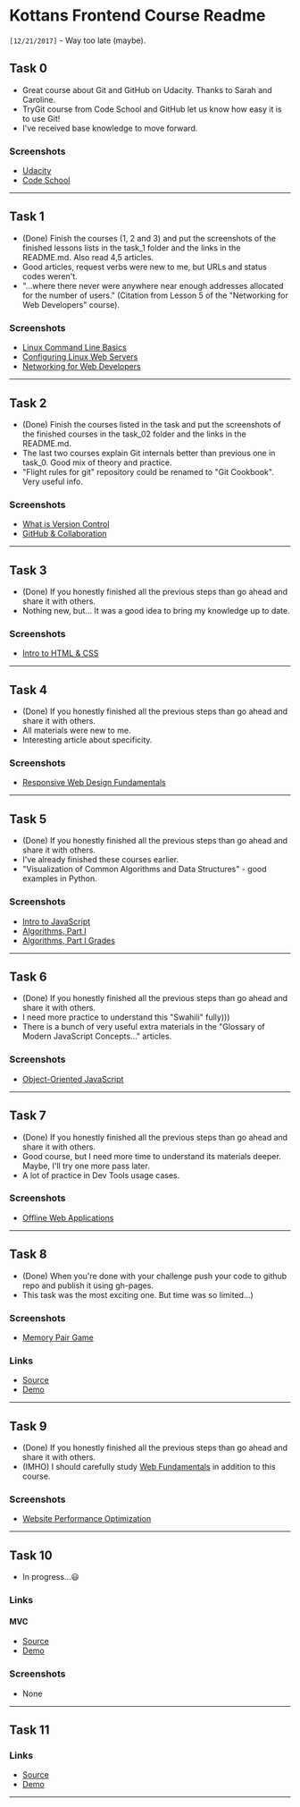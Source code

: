 # Kottans Frontend Course Readme

`[12/21/2017]` - Way too late (maybe).

## Task 0
- Great course about Git and GitHub on Udacity. Thanks to Sarah and Caroline.
- TryGit course from Code School and GitHub let us know how easy it is to use Git!
- I've received base knowledge to move forward.

### Screenshots
- [Udacity](/task_0/udacity_git.png)
- [Code School](/task_0/codeschool_git.png)

----------

## Task 1
- (Done) Finish the courses (1, 2 and 3) and put the screenshots of the finished lessons lists in the task_1 folder and the links in the README.md. Also read 4,5 articles.
- Good articles, request verbs were new to me, but URLs and status codes weren't.
- "...where there never were anywhere near enough addresses allocated for the number of users." (Citation from Lesson 5 of the "Networking for Web Developers" course).

### Screenshots
- [Linux Command Line Basics](/task_1/Linux_Command_Line_Basics.png)
- [Configuring Linux Web Servers](/task_1/Configuring_Linux_Web_Servers.png)
- [Networking for Web Developers](/task_1/Networking_for_Web_Developers.png)

----------

## Task 2
- (Done) Finish the courses listed in the task and put the screenshots of the finished courses in the task_02 folder and the links in the README.md.
- The last two courses explain Git internals better than previous one in task_0. Good mix of theory and practice.
- "Flight rules for git" repository could be renamed to "Git Cookbook". Very useful info.

### Screenshots
- [What is Version Control](/task_2/Version_Control_with_Git.png)
- [GitHub & Collaboration](/task_2/GitHub_&_Collaboration.png)

----------

## Task 3
- (Done) If you honestly finished all the previous steps than go ahead and share it with others.
- Nothing new, but... It was a good idea to bring my knowledge up to date.

### Screenshots
- [Intro to HTML & CSS](/task_3/HTML_and_CSS_Syntax.png)

----------

## Task 4
- (Done) If you honestly finished all the previous steps than go ahead and share it with others.
- All materials were new to me.
- Interesting article about specificity.

### Screenshots
- [Responsive Web Design Fundamentals](/task_4/Responsive_Web_Design_Fundamentals.png)

----------

## Task 5
- (Done) If you honestly finished all the previous steps than go ahead and share it with others.
- I've already finished these courses earlier.
- "Visualization of Common Algorithms and Data Structures" - good examples in Python.

### Screenshots
- [Intro to JavaScript](/task_5/Intro_to_JavaScript.png)
- [Algorithms, Part I](/task_5/Algorithms_Part_I.png)
- [Algorithms, Part I Grades](/task_5/Algorithms_Part_I_Grades.png)

----------

## Task 6
- (Done) If you honestly finished all the previous steps than go ahead and share it with others.
- I need more practice to understand this "Swahili" fully)))
- There is a bunch of very useful extra materials in the "Glossary of Modern JavaScript Concepts..." articles.

### Screenshots
- [Object-Oriented JavaScript](/task_6/Object_Oriented_JavaScript.png)

----------

## Task 7
- (Done) If you honestly finished all the previous steps than go ahead and share it with others.
- Good course, but I need more time to understand its materials deeper. Maybe, I'll try one more pass later.
- A lot of practice in Dev Tools usage cases.

### Screenshots
- [Offline Web Applications](/task_7/Offline_Web_Applications.png)

----------

## Task 8
- (Done) When you're done with your challenge push your code to github repo and publish it using gh-pages.
- This task was the most exciting one. But time was so limited...)

### Screenshots
- [Memory Pair Game](/task_8/Memory_Pair_Game.png)

### Links
- [Source](https://github.com/Andrew-Omelchenko/-memory-pair-game/)
- [Demo](https://andrew-omelchenko.github.io/-memory-pair-game/)

----------

## Task 9
- (Done) If you honestly finished all the previous steps than go ahead and share it with others.
- (IMHO) I should carefully study [Web Fundamentals](https://developers.google.com/web/fundamentals/) in addition to this course.

### Screenshots
- [Website Performance Optimization](/task_9/Website_Performance_Optimization.png)

----------

## Task 10
- In progress...:smiley:

### Links
  #### MVC
- [Source](https://github.com/Andrew-Omelchenko/weather-bit-app/)
- [Demo](https://andrew-omelchenko.github.io/weather-bit-app/)

### Screenshots
- None

----------

## Task 11

### Links
- [Source](https://github.com/Andrew-Omelchenko/-checkout-page/)
- [Demo](https://andrew-omelchenko.github.io/-checkout-page/)

----------
